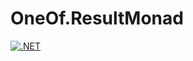 # OneOf.ResultMonad

[![.NET](https://github.com/Lindronics/OneOf.ResultMonad/actions/workflows/dotnet.yml/badge.svg?branch=main)](https://github.com/Lindronics/OneOf.ResultMonad/actions/workflows/dotnet.yml)
